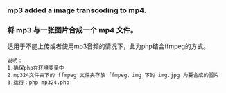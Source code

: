 ### mp3 added a image transcoding to mp4.
### 将 mp3 与一张图片合成一个 mp4 文件。
适用于不能上传或者使用mp3音频的情况下，此为php结合ffmpeg的方式。

	说明：
	1.确保php在环境变量中
	2.mp324文件夹下的 ffmpeg 文件夹存放 ffmpeg，img 下的 img.jpg 为要合成的图片
	3.运行：php mp324.php

